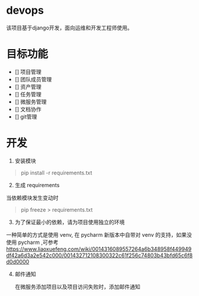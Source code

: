 # devops

该项目基于django开发，面向运维和开发工程师使用。

# 目标功能

- [] 项目管理
- [] 团队成员管理
- [] 资产管理
- [] 任务管理
- [] 微服务管理
- [] 文档协作
- [] git管理

# 开发
1. 安装模块
> pip install -r requirements.txt

2. 生成 requirements

当依赖模块发生变动时

> pip freeze > requirements.txt


3. 为了保证最小的依赖，请为项目使用独立的环境

一种简单的方式是使用 venv, 在 pycharm 新版本中自带对 venv 的支持，如果没使用 pycharm ,可参考
https://www.liaoxuefeng.com/wiki/0014316089557264a6b348958f449949df42a6d3a2e542c000/001432712108300322c61f256c74803b43bfd65c6f8d0d0000

4. 邮件通知

    在微服务添加项目以及项目访问失败时，添加邮件通知








